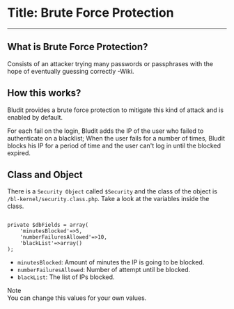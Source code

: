 # Title: Brute Force Protection
<!-- Position: 2 -->
---
## What is Brute Force Protection?
Consists of an attacker trying many passwords or passphrases with the hope of eventually guessing correctly -Wiki.

## How this works?
Bludit provides a brute force protection to mitigate this kind of attack and is enabled by default.

For each fail on the login, Bludit adds the IP of the user who failed to authenticate on a blacklist; When the user fails for a number of times, Bludit blocks his IP for a period of time and the user can't log in until the blocked expired.

## Class and Object
There is a `Security Object` called `$Security` and the class of the object is `/bl-kernel/security.class.php`. Take a look at the variables inside the class.

<pre><code data-language="php">
private $dbFields = array(
    'minutesBlocked'=>5,
    'numberFailuresAllowed'=>10,
    'blackList'=>array()
);
</code></pre>

- `minutesBlocked`: Amount of minutes the IP is going to be blocked.
- `numberFailuresAllowed`: Number of attempt until be blocked.
- `blackList`: The list of IPs blocked.

<div class="note">
<div class="title">Note</div>
You can change this values for your own values.
</div>